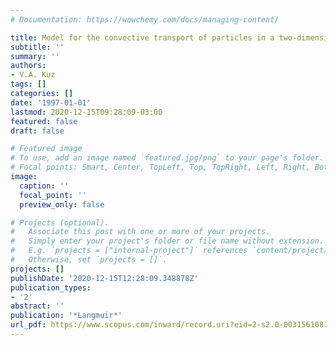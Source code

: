 ```yaml
---
# Documentation: https://wowchemy.com/docs/managing-content/

title: Model for the convective transport of particles in a two-dimensional cluster
subtitle: ''
summary: ''
authors:
- V.A. Kuz
tags: []
categories: []
date: '1997-01-01'
lastmod: 2020-12-15T09:28:09-03:00
featured: false
draft: false

# Featured image
# To use, add an image named `featured.jpg/png` to your page's folder.
# Focal points: Smart, Center, TopLeft, Top, TopRight, Left, Right, BottomLeft, Bottom, BottomRight.
image:
  caption: ''
  focal_point: ''
  preview_only: false

# Projects (optional).
#   Associate this post with one or more of your projects.
#   Simply enter your project's folder or file name without extension.
#   E.g. `projects = ["internal-project"]` references `content/project/deep-learning/index.md`.
#   Otherwise, set `projects = []`.
projects: []
publishDate: '2020-12-15T12:28:09.348878Z'
publication_types:
- '2'
abstract: ''
publication: '*Langmuir*'
url_pdf: https://www.scopus.com/inward/record.uri?eid=2-s2.0-0031561081&partnerID=40&md5=de8fb0ea1630ec6b8d8e39f1501b917b
---
```

